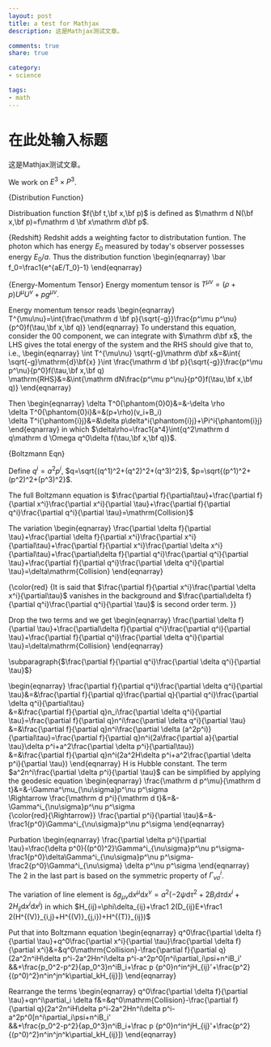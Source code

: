 ```yaml
---
layout: post
title: a test for Mathjax 
description: 这是Mathjax测试文章。

comments: true
share: true

category:
- science

tags:
- math
---
```


# 在此处输入标题

这是Mathjax测试文章。

We work on $E^3\times P^3$.


{Distribution Function}

Distribuation function $f(\bf t,\bf x,\bf p)$ is defined as $\mathrm d N(\bf x,\bf p)=f\mathrm d \bf x\mathrm d\bf p$.


{Redshift}
Redshit adds a weighting factor to distributation funtion. The photon which has energy $E_0$ measured by today's observer possesses energy $E_0/a$. Thus the distribution function
\begin{eqnarray}
\bar f_0=\frac1{e^{aE/T_0}-1}
\end{eqnarray}



{Energy-Momentum Tensor}
Energy momentum tensor is $T^{\mu\nu}=(\rho+p)U^\mu U^\nu+p g^{\mu\nu}$.

Energy momentum tensor reads
\begin{eqnarray}
T^{\mu\nu}=\int{\frac{\mathrm d \bf p}{\sqrt{-g}}\frac{p^\mu p^\nu}{p^0}f(\tau,\bf x,\bf q)}
\end{eqnarray}
To understand this equation, consider the 00 component, we can integrate with $\mathrm d\bf x$, the LHS gives the total energy of the system and the RHS should give that to, i.e.,
\begin{eqnarray}
\int T^{\mu\nu} \sqrt{-g}\mathrm d\bf x&=&\int{ \sqrt{-g}\mathrm{d}\bf{x} }\int \frac{\mathrm d \bf p}{\sqrt{-g}}\frac{p^\mu p^\nu}{p^0}f(\tau,\bf x,\bf q) \
\mathrm{RHS}&=&\int{\mathrm dN\frac{p^\mu p^\nu}{p^0}f(\tau,\bf x,\bf q)}
\end{eqnarray}

Then
\begin{eqnarray}
\delta T^0{\phantom{0}0}&=&-\delta \rho \
\delta T^0{\phantom{0}i}&=&(p+\rho)(v_i+B_i) \
\delta T^i{\phantom{i}j}&=&\delta p\delta^i{\phantom{i}j}+\Pi^i{\phantom{i}j}
\end{eqnarray}
in which $\delta\rho=\frac1{a^4}\int{q^2\mathrm d q\mathrm d \Omega q^0\delta f(\tau,\bf x,\bf q)}$.



{Boltzmann Eqn}

Define $q^i=a^2p^i$, $q=\sqrt{(q^1)^2+(q^2)^2+(q^3)^2}$, $p=\sqrt{(p^1)^2+(p^2)^2+(p^3)^2}$.

The full Boltzmann equation is $\frac{\partial f}{\partial\tau}+\frac{\partial f}{\partial x^i}\frac{\partial x^i}{\partial \tau}+\frac{\partial f}{\partial q^i}\frac{\partial q^i}{\partial \tau}=\mathrm{Collision}$

The variation 
\begin{eqnarray}
\frac{\partial \delta f}{\partial \tau}+\frac{\partial \delta f}{\partial x^i}\frac{\partial x^i}{\partial\tau}+\frac{\partial f}{\partial x^i}\frac{\partial \delta x^i}{\partial\tau}+\frac{\partial\delta f}{\partial q^i}\frac{\partial q^i}{\partial \tau}+\frac{\partial f}{\partial q^i}\frac{\partial \delta q^i}{\partial \tau}=\delta\mathrm{Collision}
\end{eqnarray}

{\color{red}
{It is said that $\frac{\partial f}{\partial x^i}\frac{\partial \delta x^i}{\partial\tau}$ vanishes in the background and $\frac{\partial\delta f}{\partial q^i}\frac{\partial q^i}{\partial \tau}$ is second order term. 
}}

Drop the two terms and we get
\begin{eqnarray}
\frac{\partial \delta f}{\partial \tau}+\frac{\partial\delta f}{\partial q^i}\frac{\partial q^i}{\partial \tau}+\frac{\partial f}{\partial q^i}\frac{\partial \delta q^i}{\partial \tau}=\delta\mathrm{Collision}
\end{eqnarray}

\subparagraph{$\frac{\partial f}{\partial q^i}\frac{\partial \delta q^i}{\partial \tau}$}

\begin{eqnarray}
\frac{\partial f}{\partial q^i}\frac{\partial \delta q^i}{\partial \tau}&=&\frac{\partial f}{\partial q}\frac{\partial q}{\partial q^i}\frac{\partial \delta q^i}{\partial\tau} \
&=&\frac{\partial f}{\partial q}n_i\frac{\partial \delta q^i}{\partial \tau}=\frac{\partial f}{\partial q}n^i\frac{\partial \delta q^i}{\partial \tau} \
&=&\frac{\partial f}{\partial q}n^i\frac{\partial \delta (a^2p^i)}{\partial\tau}=\frac{\partial f}{\partial q}n^i(2a\frac{\partial a}{\partial \tau}\delta p^i+a^2\frac{\partial \delta p^i}{\partial\tau}) \
&=&\frac{\partial f}{\partial q}n^i(2a^2H\delta p^i+a^2\frac{\partial \delta p^i}{\partial \tau})
\end{eqnarray}
H is Hubble constant. The term $a^2n^i\frac{\partial \delta p^i}{\partial \tau}$ can be simplified by applying the geodesic equation 
\begin{eqnarray}
\frac{\mathrm d p^\mu}{\mathrm d t}&=&-\Gamma^\mu_{\nu\sigma}p^\nu p^\sigma \
\Rightarrow \frac{\mathrm d p^i}{\mathrm d t}&=&-\Gamma^i_{\nu\sigma}p^\nu p^\sigma \
{\color{red}{\Rightarrow}} \frac{\partial p^i}{\partial \tau}&=&-\frac1{p^0}\Gamma^i_{\nu\sigma}p^\nu p^\sigma 
\end{eqnarray}

Purbation
\begin{eqnarray}
\frac{\partial \delta p^i}{\partial \tau}=\frac{\delta p^0}{(p^0)^2}\Gamma^i_{\nu\sigma}p^\nu p^\sigma-\frac1{p^0}\delta\Gamma^i_{\nu\sigma}p^\nu p^\sigma-\frac2{p^0}\Gamma^i_{\nu\sigma} \delta p^\nu p^\sigma
\end{eqnarray}
The 2 in the last part is based on the symmetric property of $\Gamma^i_{\nu\sigma}$.

The variation of line element is $\delta g_{\mu\nu}\mathrm d x^\mu\mathrm d x^\nu=a^2(-2\psi\mathrm d\tau^2+2B_i\mathrm d\tau\mathrm dx^i+2H_{ij}\mathrm dx^i\mathrm dx^j)$ in which $H_{ij}=\phi\delta_{ij}+\frac1 2(D_{ij}E+\frac1 2(H^{(V)}_{i,j}+H^{(V)}_{j,i})+H^{(T)}_{ij})$

Put that into Boltzmann equation
\begin{eqnarray}
q^0\frac{\partial \delta f}{\partial \tau}+q^0\frac{\partial x^i}{\partial \tau}\frac{\partial \delta f}{\partial x^i}&=&q^0\mathrm{Collision}-\frac{\partial f}{\partial q}(2a^2n^iH\delta p^i-2a^2Hn^i\delta p^i-a^2p^0[n^i\partial_i\psi+n^iB_i' \
&&+\frac{p_0^2-p^2}{ap_0^3}n^iB_i+\frac p {p^0}n^in^jH_{ij}'+\frac{p^2}{(p^0)^2}n^in^jn^k\partial_kH_{ij}])
\end{eqnarray}

Rearrange the terms
\begin{eqnarray}
q^0\frac{\partial \delta f}{\partial \tau}+qn^i\partial_i \delta f&=&q^0\mathrm{Collision}-\frac{\partial f}{\partial q}(2a^2n^iH\delta p^i-2a^2Hn^i\delta p^i-a^2p^0[n^i\partial_i\psi+n^iB_i' \
&&+\frac{p_0^2-p^2}{ap_0^3}n^iB_i+\frac p {p^0}n^in^jH_{ij}'+\frac{p^2}{(p^0)^2}n^in^jn^k\partial_kH_{ij}])
\end{eqnarray}




